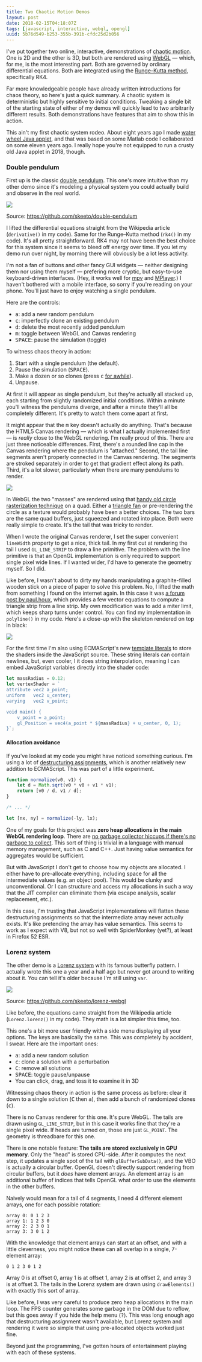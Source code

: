 ```yaml
---
title: Two Chaotic Motion Demos
layout: post
date: 2018-02-15T04:18:07Z
tags: [javascript, interactive, webgl, opengl]
uuid: 5b76d549-b253-355b-391b-cfdc25d2b056
---
```


I've put together two online, interactive, demonstrations of [chaotic
motion][chaos]. One is 2D and the other is 3D, but both are rendered
using [WebGL][webgl] — which, for me, is the most interesting part.
Both are governed by ordinary differential equations. Both are
integrated using the [Runge–Kutta method][rk4], specifically RK4.

Far more knowledgeable people have already written introductions for
chaos theory, so here's just a quick summary. A chaotic system is
deterministic but highly sensitive to initial conditions. Tweaking a
single bit of the starting state of either of my demos will quickly
lead to two arbitrarily different results. Both demonstrations have
features that aim to show this in action.

This ain't my first chaotic system rodeo. About eight years ago I made
[water wheel Java applet][old], and that was based on some Matlab code I
collaborated on some eleven years ago. I really hope you're not equipped
to run a crusty old Java applet in 2018, though.

### Double pendulum

First up is the classic [double pendulum][dp]. This one's more intuitive
than my other demo since it's modeling a physical system you could
actually build and observe in the real world.

[![](/img/screenshot/double-pendulum.png)](/double-pendulum/)

Source: <https://github.com/skeeto/double-pendulum>

I lifted the differential equations straight from the Wikipedia article
(`derivative()` in my code). Same for the Runge–Kutta method (`rk4()` in
my code). It's all pretty straightforward. RK4 may not have been the
best choice for this system since it seems to bleed off energy over
time. If you let my demo run over night, by morning there will obviously
be a lot less activity.

I'm not a fan of buttons and other fancy GUI widgets — neither
designing them nor using them myself — prefering more cryptic, but
easy-to-use keyboard-driven interfaces. (Hey, it works well for
[mpv][mpv] and [MPlayer][mplayer].) I haven't bothered with a mobile
interface, so sorry if you're reading on your phone. You'll just have
to enjoy watching a single pendulum.

Here are the controls:

* <kbd>a</kbd>: add a new random pendulum
* <kbd>c</kbd>: imperfectly clone an existing pendulum
* <kbd>d</kbd>: delete the most recently added pendulum
* <kbd>m</kbd>: toggle between WebGL and Canvas rendering
* <kbd>SPACE</kbd>: pause the simulation (toggle)

To witness chaos theory in action:

1. Start with a single pendulum (the default).
2. Pause the simulation (<kbd>SPACE</kbd>).
3. Make a dozen or so clones (press <kbd>c</kbd> [for awhile][mitch]).
4. Unpause.

At first it will appear as single pendulum, but they're actually all
stacked up, each starting from slightly randomized initial conditions.
Within a minute you'll witness the pendulums diverge, and after a minute
they'll all be completely different. It's pretty to watch them come
apart at first.

It might appear that the <kbd>m</kbd> key doesn't actually do
anything. That's because the HTML5 Canvas rendering — which is what I
actually implemented first — is *really* close to the WebGL rendering.
I'm really proud of this. There are just three noticeable differences.
First, there's a rounded line cap in the Canvas rendering where the
pendulum is "attached." Second, the tail line segments aren't properly
connected in the Canvas rendering. The segments are stroked separately
in order to get that gradient effect along its path. Third, it's a lot
slower, particularly when there are many pendulums to render.

![](/img/screenshot/canvas-indicators.png)

In WebGL the two "masses" are rendered using that [handy old circle
rasterization technique][mm] on a quad. Either a [triangle fan][fan]
or pre-rendering the circle as a texture would probably have been a
better choices. The two bars are the same quad buffers, just squeezed
and rotated into place. Both were really simple to create. It's the
tail that was tricky to render.

When I wrote the original Canvas renderer, I set the super convenient
`lineWidth` property to get a nice, thick tail. In my first cut at
rendering the tail I used `GL_LINE_STRIP` to draw a line primitive.
The problem with the line primitive is that an OpenGL implementation
is only required to support single pixel wide lines. If I wanted
wider, I'd have to generate the geometry myself. So I did.

Like before, I wasn't about to dirty my hands manipulating a
graphite-filled wooden stick on a piece of paper to solve this
problem. No, I lifted the math from something I found on the internet
again. In this case it was [a forum post by paul.houx][poly], which
provides a few vector equations to compute a triangle strip from a
line strip. My own modification was to add a miter limit, which keeps
sharp turns under control. You can find my implementation in
`polyline()` in my code. Here's a close-up with the skeleton rendered
on top in black:

![](/img/screenshot/tail-mesh.png)

For the first time I'm also using ECMAScript's new [template
literals][tl] to store the shaders inside the JavaScript source. These
string literals can contain newlines, but, even cooler, I it does
string interpolation, meaning I can embed JavaScript variables
directly into the shader code:

```javascript
let massRadius = 0.12;
let vertexShader = `
attribute vec2 a_point;
uniform   vec2 u_center;
varying   vec2 v_point;

void main() {
    v_point = a_point;
    gl_Position = vec4(a_point * ${massRadius} + u_center, 0, 1);
}`;
```

#### Allocation avoidance

If you've looked at my code you might have noticed something curious.
I'm using a lot of [destructuring assignments][da], which is another
relatively new addition to ECMAScript. This was part of a little
experiment.

```javascript
function normalize(v0, v1) {
    let d = Math.sqrt(v0 * v0 + v1 * v1);
    return [v0 / d, v1 / d];
}

/* ... */

let [nx, ny] = normalize(-ly, lx);
```

One of my goals for this project was **zero heap allocations in the
main WebGL rendering loop**. There are [no garbage collector hiccups
if there's no garbage to collect][gc]. This sort of thing is trivial
in a language with manual memory management, such as C and C++. Just
having value semantics for aggregates would be sufficient.

But with JavaScript I don't get to choose how my objects are allocated.
I either have to pre-allocate everything, including space for all the
intermediate values (e.g. an object pool). This would be clunky and
unconventional. Or I can structure and access my allocations in such a
way that the JIT compiler can eliminate them (via escape analysis,
scalar replacement, etc.).

In this case, I'm trusting that JavaScript implementations will
flatten these destructuring assignments so that the intermediate array
never actually exists. It's like pretending the array has value
semantics. This seems to work as I expect with V8, but not so well
with SpiderMonkey (yet?), at least in Firefox 52 ESR.

### Lorenz system

The other demo is a [Lorenz system][ls] with its famous butterfly
pattern. I actually wrote this one a year and a half ago but never got
around to writing about it. You can tell it's older because I'm still
using `var`.

[![](/img/screenshot/lorenz-webgl.png)](/lorenz-webgl/)

Source: <https://github.com/skeeto/lorenz-webgl>

Like before, the equations came straight from the Wikipedia article
(`Lorenz.lorenz()` in my code). They math is a lot simpler this time,
too.

This one's a bit more user friendly with a side menu displaying all
your options. The keys are basically the same. This was completely by
accident, I swear. Here are the important ones:

* <kbd>a</kbd>: add a new random solution
* <kbd>c</kbd>: clone a solution with a perturbation
* <kbd>C</kbd>: remove all solutions
* <kbd>SPACE</kbd>: toggle pause/unpause
* You can click, drag, and toss it to examine it in 3D

Witnessing chaos theory in action is the same process as before: clear
it down to a single solution (<kbd>C</kbd> then <kbd>a</kbd>), then add
a bunch of randomized clones (<kbd>c</kbd>).

There is no Canvas renderer for this one. It's pure WebGL. The tails are
drawn using `GL_LINE_STRIP`, but in this case it works fine that they're
a single pixel wide. If heads are turned on, those are just `GL_POINT`.
The geometry is threadbare for this one.

There is one notable feature: **The tails are stored exclusively in
GPU memory**. Only the "head" is stored CPU-side. After it computes
the next step, it updates a single spot of the tail with
`glBufferSubData()`, and the VBO is actually a circular buffer. OpenGL
doesn't directly support rendering from circular buffers, but it
*does* have element arrays. An element array is an additional buffer
of indices that tells OpenGL what order to use the elements in the
other buffers.

Naively would mean for a tail of 4 segments, I need 4 different
element arrays, one for each possible rotation:

    array 0: 0 1 2 3
    array 1: 1 2 3 0
    array 2: 2 3 0 1
    array 3: 3 0 1 2

With the knowledge that element arrays can start at an offset, and
with a little cleverness, you might notice these can all overlap in a
single, 7-element array:

    0 1 2 3 0 1 2

Array 0 is at offset 0, array 1 is at offset 1, array 2 is at offset 2,
and array 3 is at offset 3. The tails in the Lorenz system are drawn
using `drawElements()` with exactly this sort of array.

Like before, I was very careful to produce zero heap allocations in the
main loop. The FPS counter generates some garbage in the DOM due to
reflow, but this goes away if you hide the help menu (<kbd>?</kbd>). This
was long enough ago that destructuring assignment wasn't available, but
Lorenz system and rendering it were so simple that using pre-allocated
objects worked just fine.

Beyond just the programming, I've gotten hours of entertainment
playing with each of these systems.


[chaos]: https://en.wikipedia.org/wiki/Chaos_theory
[da]: https://developer.mozilla.org/en-US/docs/Web/JavaScript/Reference/Operators/Destructuring_assignment
[dp]: https://en.wikipedia.org/wiki/Double_pendulum
[fan]: /blog/2014/06/01/
[gc]: https://i.imgur.com/ceqSpHg.jpg
[ls]: https://en.wikipedia.org/wiki/Lorenz_system
[mitch]: https://www.youtube.com/watch?v=Uk0mJSTatbw
[mm]: /blog/2017/11/03/#dot-rendering
[mplayer]: http://www.mplayerhq.hu/design7/news.html
[mpv]: https://mpv.io/
[old]: /blog/2010/10/16/
[poly]: https://forum.libcinder.org/topic/smooth-thick-lines-using-geometry-shader#23286000001269127
[rk4]: https://en.wikipedia.org/wiki/Runge–Kutta_methods
[tl]: https://developer.mozilla.org/en-US/docs/Web/JavaScript/Reference/Template_literals
[webgl]: /blog/2013/06/10/
